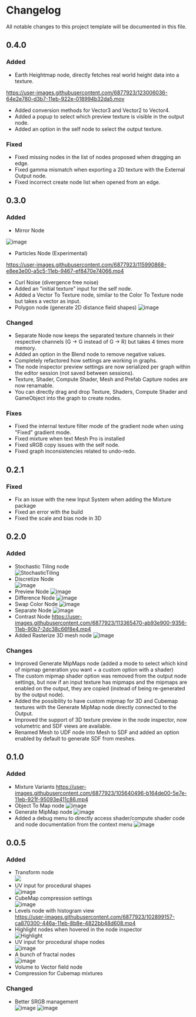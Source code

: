 # Changelog
All notable changes to this project template will be documented in this file.

## 0.4.0

### Added
- Earth Heightmap node, directly fetches real world height data into a texture.

https://user-images.githubusercontent.com/6877923/123006036-64e2e780-d3b7-11eb-922e-018994b32da5.mov

- Added conversion methods for Vector3 and Vector2 to Vector4.
- Added a popup to select which preview texture is visible in the output node.
- Added an option in the self node to select the output texture.

### Fixed
- Fixed missing nodes in the list of nodes proposed when dragging an edge.
- Fixed gamma mismatch when exporting a 2D texture with the External Output node.
- Fixed incorrect create node list when opened from an edge.

## 0.3.0

### Added
- Mirror Node

![image](https://user-images.githubusercontent.com/6877923/114311850-b554e380-9af0-11eb-896d-46df72f6e06e.png)
- Particles Node (Experimental)

https://user-images.githubusercontent.com/6877923/115990868-e8ee3e00-a5c5-11eb-9467-ef8470e74066.mp4
- Curl Noise (divergence free noise)
- Added an "initial texture" input for the self node.
- Added a Vector To Texture node, similar to the Color To Texture node but takes a vector as input.
- Polygon node (generate 2D distance field shapes)
![image](https://user-images.githubusercontent.com/6877923/120940697-d287e600-c71e-11eb-9505-a15b3d5befa8.png)

### Changed
- Separate Node now keeps the separated texture channels in their respective channels (G -> G instead of G -> R) but takes 4 times more memory.
- Added an option in the Blend node to remove negative values.
- Completely refactored how settings are working in graphs.
- The node inspector preview settings are now serialized per graph within the editor session (not saved between sessions).
- Texture, Shader, Compute Shader, Mesh and Prefab Capture nodes are now renamable.
- You can directly drag and drop Texture, Shaders, Compute Shader and GameObject into the graph to create nodes.

### Fixes
- Fixed the internal texture filter mode of the gradient node when using "Fixed" gradient mode.
- Fixed mixture when text Mesh Pro is installed
- Fixed sRGB copy issues with the self node.
- Fixed graph inconsistencies related to undo-redo.

## 0.2.1

### Fixed
- Fix an issue with the new Input System when adding the Mixture package
- Fixed an error with the build
- Fixed the scale and bias node in 3D

## 0.2.0

### Added

- Stochastic Tiling node  
![StochasticTiling](https://user-images.githubusercontent.com/6877923/106679862-c4ce2280-65bd-11eb-87bb-eee4d88b1e2c.gif)
- Discretize Node  
![image](https://user-images.githubusercontent.com/6877923/106681232-63f41980-65c0-11eb-89a5-39468b746d89.png)
- Preview Node
![image](https://user-images.githubusercontent.com/6877923/107294139-2df5e000-6a6d-11eb-9b71-c21cf7e91072.png)
- Difference Node
![image](https://user-images.githubusercontent.com/6877923/107442526-82fe2880-6b37-11eb-888a-e59d6470af5b.png)
- Swap Color Node
![image](https://user-images.githubusercontent.com/6877923/113365427-8606df80-9356-11eb-8dea-aca8ec17acd1.png)
- Separate Node
![image](https://user-images.githubusercontent.com/6877923/113365441-9454fb80-9356-11eb-96ae-9efea54ce595.png)
- Contrast Node
https://user-images.githubusercontent.com/6877923/113365470-ab93e900-9356-11eb-90b7-2dc38c66f8e4.mp4
- Added Rasterize 3D mesh node
![image](https://user-images.githubusercontent.com/6877923/113605649-3e7a9f00-9647-11eb-9ddb-67f25ec01225.png)


### Changes
- Improved Generate MipMaps node (added a mode to select which kind of mipmap generation you want + a custom option with a shader)
- The custom mipmap shader option was removed from the output node settings, but now if an input texture has mipmaps and the mipmaps are enabled on the output, they are copied (instead of being re-generated by the output node).
- Added the possibility to have custom mipmap for 3D and Cubemap textures with the Generate MipMap node directly connected to the Output.
- Improved the support of 3D texture preview in the node inspector, now volumetric and SDF views are available.
- Renamed Mesh to UDF node into Mesh to SDF and added an option enabled by default to generate SDF from meshes. 

## 0.1.0

### Added
- Mixture Variants
https://user-images.githubusercontent.com/6877923/105640496-b164de00-5e7e-11eb-921f-95093e411c86.mp4
- Object To Map node
![image](https://user-images.githubusercontent.com/6877923/105640618-45cf4080-5e7f-11eb-88b6-6c26616b4af8.png)
- Generate MipMap node
![image](https://user-images.githubusercontent.com/6877923/105640649-71522b00-5e7f-11eb-941f-5d757a22f3a4.png)
- Added a debug menu to directly access shader/compute shader code and node documentation from the context menu
![image](https://user-images.githubusercontent.com/6877923/105640719-b37b6c80-5e7f-11eb-8bfb-843c4129ebd5.png)

## 0.0.5

### Added

- Transform node  
![](docs/docfx/images/TransformNode.gif)
- UV input for procedural shapes  
![image](https://user-images.githubusercontent.com/6877923/99877502-f65e6100-2bfe-11eb-9851-ac879192c7f7.png)
- CubeMap compression settings  
![image](https://user-images.githubusercontent.com/6877923/100515883-bd366b80-317f-11eb-9f01-b3628be6463d.png)
- Levels node with histogram view  
https://user-images.githubusercontent.com/6877923/102899157-ca870300-446a-11eb-8b8e-4822bb48d608.mp4
- Highlight nodes when hovered in the node inspector  
![Highlight](https://user-images.githubusercontent.com/6877923/102915192-aa167300-4481-11eb-8ea4-67fa8c173a79.gif)
- UV input for procedural shape nodes  
![image](https://user-images.githubusercontent.com/6877923/102915073-7dfaf200-4481-11eb-8b5c-d8006743aced.png)
- A bunch of fractal nodes  
![image](https://user-images.githubusercontent.com/6877923/102915300-d8944e00-4481-11eb-8e93-f7a57c21b830.png)
- Volume to Vector field node  
- Compression for Cubemap mixtures  

### Changed
- Better SRGB management  
![image](https://user-images.githubusercontent.com/6877923/102915118-8f43fe80-4481-11eb-827d-6504a32b33b4.png)
![image](https://user-images.githubusercontent.com/6877923/102915158-9bc85700-4481-11eb-8a46-d60f4989d005.png)
